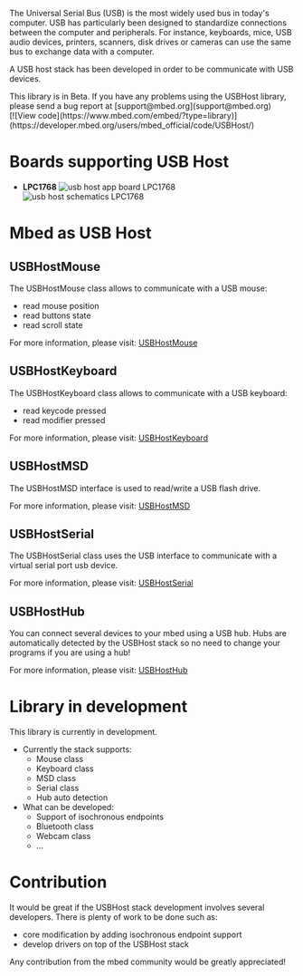 The Universal Serial Bus (USB) is the most widely used bus in today's computer. USB has particularly been designed to standardize connections between the computer and peripherals. For instance, keyboards, mice, USB audio devices, printers, scanners, disk drives or cameras can use the same bus to exchange data with a computer.

A USB host stack has been developed in order to be communicate with USB devices.

<div class="alert-box warning" title="Library in Beta!"> This library is in Beta. If you have any problems using the USBHost library, please send a bug report at [support@mbed.org](support@mbed.org) </div> [![View code](https://www.mbed.com/embed/?type=library)](https://developer.mbed.org/users/mbed_official/code/USBHost/) 

# Boards supporting USB Host

  * **LPC1768** <gallery size="big"> ![usb host app board LPC1768](https://developer.mbed.org/media/uploads/samux/usb_host_app_board.jpg) ![usb host schematics LPC1768](https://developer.mbed.org/media/uploads/samux/usb_host_schema.jpg) </gallery>

# Mbed as USB Host

## USBHostMouse

The USBHostMouse class allows to communicate with a USB mouse:

  * read mouse position
  * read buttons state
  * read scroll state

For more information, please visit: [USBHostMouse](http://mbed.org/handbook/USBHostMouse)

## USBHostKeyboard

The USBHostKeyboard class allows to communicate with a USB keyboard:

  * read keycode pressed
  * read modifier pressed

For more information, please visit: [USBHostKeyboard](http://mbed.org/handbook/USBHostKeyboard)

## USBHostMSD

The USBHostMSD interface is used to read/write a USB flash drive.

For more information, please visit: [USBHostMSD](http://mbed.org/handbook/USBHostMSD)

## USBHostSerial

The USBHostSerial class uses the USB interface to communicate with a virtual serial port usb device.

For more information, please visit: [USBHostSerial](http://mbed.org/handbook/USBHostSerial)

## USBHostHub

You can connect several devices to your mbed using a USB hub. Hubs are automatically detected by the USBHost stack so no need to change your programs if you are using a hub!

For more information, please visit: [USBHostHub](http://mbed.org/handbook/USBHostHub)

# Library in development

This library is currently in development. 

  * Currently the stack supports:
    * Mouse class
    * Keyboard class
    * MSD class
    * Serial class
    * Hub auto detection
  * What can be developed:
    * Support of isochronous endpoints
    * Bluetooth class
    * Webcam class
    * ...

# Contribution

It would be great if the USBHost stack development involves several developers. There is plenty of work to be done such as:

  * core modification by adding isochronous endpoint support
  * develop drivers on top of the USBHost stack

Any contribution from the mbed community would be greatly appreciated!
